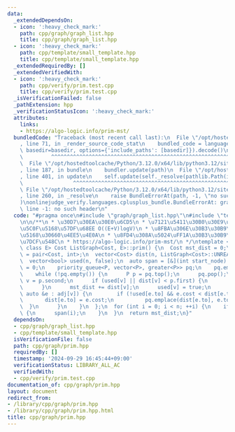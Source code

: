 ```yaml
---
data:
  _extendedDependsOn:
  - icon: ':heavy_check_mark:'
    path: cpp/graph/graph_list.hpp
    title: cpp/graph/graph_list.hpp
  - icon: ':heavy_check_mark:'
    path: cpp/template/small_template.hpp
    title: cpp/template/small_template.hpp
  _extendedRequiredBy: []
  _extendedVerifiedWith:
  - icon: ':heavy_check_mark:'
    path: cpp/verify/prim.test.cpp
    title: cpp/verify/prim.test.cpp
  _isVerificationFailed: false
  _pathExtension: hpp
  _verificationStatusIcon: ':heavy_check_mark:'
  attributes:
    links:
    - https://algo-logic.info/prim-mst/
  bundledCode: "Traceback (most recent call last):\n  File \"/opt/hostedtoolcache/Python/3.12.0/x64/lib/python3.12/site-packages/onlinejudge_verify/documentation/build.py\"\
    , line 71, in _render_source_code_stat\n    bundled_code = language.bundle(stat.path,\
    \ basedir=basedir, options={'include_paths': [basedir]}).decode()\n          \
    \         ^^^^^^^^^^^^^^^^^^^^^^^^^^^^^^^^^^^^^^^^^^^^^^^^^^^^^^^^^^^^^^^^^^^^^^^^^^^^^^^^^\n\
    \  File \"/opt/hostedtoolcache/Python/3.12.0/x64/lib/python3.12/site-packages/onlinejudge_verify/languages/cplusplus.py\"\
    , line 187, in bundle\n    bundler.update(path)\n  File \"/opt/hostedtoolcache/Python/3.12.0/x64/lib/python3.12/site-packages/onlinejudge_verify/languages/cplusplus_bundle.py\"\
    , line 401, in update\n    self.update(self._resolve(pathlib.Path(included), included_from=path))\n\
    \                ^^^^^^^^^^^^^^^^^^^^^^^^^^^^^^^^^^^^^^^^^^^^^^^^^^^^^^^^^\n \
    \ File \"/opt/hostedtoolcache/Python/3.12.0/x64/lib/python3.12/site-packages/onlinejudge_verify/languages/cplusplus_bundle.py\"\
    , line 260, in _resolve\n    raise BundleErrorAt(path, -1, \"no such header\"\
    )\nonlinejudge_verify.languages.cplusplus_bundle.BundleErrorAt: graph/graph_list.hpp:\
    \ line -1: no such header\n"
  code: "#pragma once\n#include \"graph/graph_list.hpp\"\n#include \"template/small_template.hpp\"\
    \n\n/**\n * \u30D7\u30EA\u30E0\u6CD5\n * \u7121\u5411\u30B0\u30E9\u30D5\u306E\u6700\
    \u5C0F\u5168\u57DF\u68EE O((E+V)logV)\n * \u8FBA\u306E\u30B3\u30B9\u30C8\u304C\
    \u5168\u30660\u4EE5\u4E0A\n * \u8FD4\u308A\u5024\uFF1A\u30B3\u30B9\u30C8\u306E\
    \u7DCF\u548C\n * https://algo-logic.info/prim-mst/\n */\ntemplate <class Cost,\
    \ class E> Cost ListGraph<Cost, E>::prim() {\n  Cost mst_dist = 0;\n  using P\
    \ = pair<Cost, int>;\n  vector<Cost> dist(n, ListGraph<Cost>::UNREACHABLE);\n\
    \  vector<bool> used(n, false);\n  auto span = [&](int start_node) {\n    dist[start_node]\
    \ = 0;\n    priority_queue<P, vector<P>, greater<P>> pq;\n    pq.emplace(0, start_node);\n\
    \    while (!pq.empty()) {\n      P p = pq.top();\n      pq.pop();\n      Cost\
    \ v = p.second;\n      if (used[v] || dist[v] < p.first) {\n        continue;\n\
    \      }\n      mst_dist += dist[v];\n      used[v] = true;\n      for (const\
    \ auto &e : adj[v]) {\n        if (!used[e.to] && e.cost < dist[e.to]) {\n   \
    \       dist[e.to] = e.cost;\n          pq.emplace(dist[e.to], e.to);\n      \
    \  }\n      }\n    }\n  };\n  for (int i = 0; i < n; ++i) {\n    if (!used[i])\
    \ {\n      span(i);\n    }\n  }\n  return mst_dist;\n}"
  dependsOn:
  - cpp/graph/graph_list.hpp
  - cpp/template/small_template.hpp
  isVerificationFile: false
  path: cpp/graph/prim.hpp
  requiredBy: []
  timestamp: '2024-09-29 16:45:44+09:00'
  verificationStatus: LIBRARY_ALL_AC
  verifiedWith:
  - cpp/verify/prim.test.cpp
documentation_of: cpp/graph/prim.hpp
layout: document
redirect_from:
- /library/cpp/graph/prim.hpp
- /library/cpp/graph/prim.hpp.html
title: cpp/graph/prim.hpp
---
```


